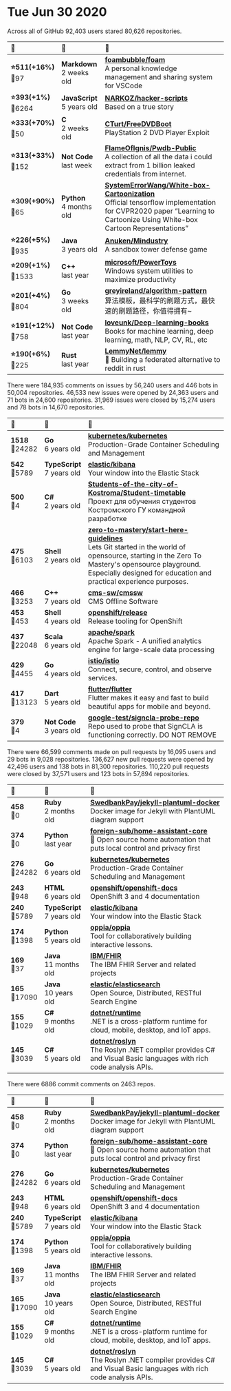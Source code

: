 # Tue Jun 30 2020

Across all of GitHub 92,403 users stared 
80,626 repositories. 

| :page_with_curl: | :calendar: | :page_with_curl: |
| :--- | :--- | :--- |
| **:star:511(+16%)**<br>:twisted_rightwards_arrows:97 | **Markdown**<br>2 weeks old | **[foambubble/foam](https://github.com/foambubble/foam)**<br>A personal knowledge management and sharing system for VSCode |
| **:star:393(+1%)**<br>:twisted_rightwards_arrows:6264 | **JavaScript**<br>5 years old | **[NARKOZ/hacker-scripts](https://github.com/NARKOZ/hacker-scripts)**<br>Based on a true story |
| **:star:333(+70%)**<br>:twisted_rightwards_arrows:50 | **C**<br>2 weeks old | **[CTurt/FreeDVDBoot](https://github.com/CTurt/FreeDVDBoot)**<br>PlayStation 2 DVD Player Exploit |
| **:star:313(+33%)**<br>:twisted_rightwards_arrows:152 | **Not Code**<br>last week | **[FlameOfIgnis/Pwdb-Public](https://github.com/FlameOfIgnis/Pwdb-Public)**<br>A collection of all the data i could extract from 1 billion leaked credentials from internet. |
| **:star:309(+90%)**<br>:twisted_rightwards_arrows:65 | **Python**<br>4 months old | **[SystemErrorWang/White-box-Cartoonization](https://github.com/SystemErrorWang/White-box-Cartoonization)**<br>Official tensorflow implementation for CVPR2020 paper “Learning to Cartoonize Using White-box Cartoon Representations” |
| **:star:226(+5%)**<br>:twisted_rightwards_arrows:935 | **Java**<br>3 years old | **[Anuken/Mindustry](https://github.com/Anuken/Mindustry)**<br>A sandbox tower defense game |
| **:star:209(+1%)**<br>:twisted_rightwards_arrows:1533 | **C++**<br>last year | **[microsoft/PowerToys](https://github.com/microsoft/PowerToys)**<br>Windows system utilities to maximize productivity |
| **:star:201(+4%)**<br>:twisted_rightwards_arrows:804 | **Go**<br>3 weeks old | **[greyireland/algorithm-pattern](https://github.com/greyireland/algorithm-pattern)**<br>算法模板，最科学的刷题方式，最快速的刷题路径，你值得拥有~ |
| **:star:191(+12%)**<br>:twisted_rightwards_arrows:758 | **Not Code**<br>last year | **[loveunk/Deep-learning-books](https://github.com/loveunk/Deep-learning-books)**<br>Books for machine learning, deep learning, math, NLP, CV, RL, etc |
| **:star:190(+6%)**<br>:twisted_rightwards_arrows:225 | **Rust**<br>last year | **[LemmyNet/lemmy](https://github.com/LemmyNet/lemmy)**<br>🐀 Building a federated alternative to reddit in rust |

There were 184,935 comments on issues by 56,240 users and 446 bots in 50,004 repositories.
46,533 new issues were opened by 24,363 users and 71 bots in 24,600 repositories.
31,969 issues were closed by 15,274 users and 78 bots in 14,670 repositories.

| :speech_balloon: | :calendar: | :page_with_curl: |
| :--- | :--- | :--- |
| **1518**<br>:twisted_rightwards_arrows:24282 | **Go**<br>6 years old | **[kubernetes/kubernetes](https://github.com/kubernetes/kubernetes)**<br>Production-Grade Container Scheduling and Management |
| **542**<br>:twisted_rightwards_arrows:5789 | **TypeScript**<br>7 years old | **[elastic/kibana](https://github.com/elastic/kibana)**<br>Your window into the Elastic Stack |
| **500**<br>:twisted_rightwards_arrows:4 | **C#**<br>2 years old | **[Students-of-the-city-of-Kostroma/Student-timetable](https://github.com/Students-of-the-city-of-Kostroma/Student-timetable)**<br>Проект для обучения студентов Костромского ГУ командной разработке |
| **475**<br>:twisted_rightwards_arrows:6103 | **Shell**<br>2 years old | **[zero-to-mastery/start-here-guidelines](https://github.com/zero-to-mastery/start-here-guidelines)**<br>Lets Git started in the world of opensource, starting in the Zero To Mastery's opensource playground. Especially designed for education and practical experience purposes. |
| **466**<br>:twisted_rightwards_arrows:3253 | **C++**<br>7 years old | **[cms-sw/cmssw](https://github.com/cms-sw/cmssw)**<br>CMS Offline Software |
| **453**<br>:twisted_rightwards_arrows:453 | **Shell**<br>4 years old | **[openshift/release](https://github.com/openshift/release)**<br>Release tooling for OpenShift |
| **437**<br>:twisted_rightwards_arrows:22048 | **Scala**<br>6 years old | **[apache/spark](https://github.com/apache/spark)**<br>Apache Spark - A unified analytics engine for large-scale data processing |
| **429**<br>:twisted_rightwards_arrows:4455 | **Go**<br>4 years old | **[istio/istio](https://github.com/istio/istio)**<br>Connect, secure, control, and observe services. |
| **417**<br>:twisted_rightwards_arrows:13123 | **Dart**<br>5 years old | **[flutter/flutter](https://github.com/flutter/flutter)**<br>Flutter makes it easy and fast to build beautiful apps for mobile and beyond. |
| **379**<br>:twisted_rightwards_arrows:4 | **Not Code**<br>3 years old | **[google-test/signcla-probe-repo](https://github.com/google-test/signcla-probe-repo)**<br>Repo used to probe that SignCLA is functioning correctly.  DO NOT REMOVE |

There were 66,599 comments made on pull requests by 16,095 users and 29 bots in 9,028 repositories.
136,627 new pull requests were opened by 42,496 users and 138 bots in 81,300 repositories.
110,220 pull requests were closed by 37,571 users and 123 bots in 57,894 repositories.

| :speech_balloon: | :calendar: | :page_with_curl: |
| :--- | :--- | :--- |
| **458**<br>:twisted_rightwards_arrows:0 | **Ruby**<br>2 months old | **[SwedbankPay/jekyll-plantuml-docker](https://github.com/SwedbankPay/jekyll-plantuml-docker)**<br>Docker image for Jekyll with PlantUML diagram support |
| **374**<br>:twisted_rightwards_arrows:0 | **Python**<br>last year | **[foreign-sub/home-assistant-core](https://github.com/foreign-sub/home-assistant-core)**<br>:house_with_garden: Open source home automation that puts local control and privacy first |
| **276**<br>:twisted_rightwards_arrows:24282 | **Go**<br>6 years old | **[kubernetes/kubernetes](https://github.com/kubernetes/kubernetes)**<br>Production-Grade Container Scheduling and Management |
| **243**<br>:twisted_rightwards_arrows:948 | **HTML**<br>6 years old | **[openshift/openshift-docs](https://github.com/openshift/openshift-docs)**<br>OpenShift 3 and 4 documentation |
| **240**<br>:twisted_rightwards_arrows:5789 | **TypeScript**<br>7 years old | **[elastic/kibana](https://github.com/elastic/kibana)**<br>Your window into the Elastic Stack |
| **174**<br>:twisted_rightwards_arrows:1398 | **Python**<br>5 years old | **[oppia/oppia](https://github.com/oppia/oppia)**<br>Tool for collaboratively building interactive lessons. |
| **169**<br>:twisted_rightwards_arrows:37 | **Java**<br>11 months old | **[IBM/FHIR](https://github.com/IBM/FHIR)**<br>The IBM FHIR Server and related projects |
| **165**<br>:twisted_rightwards_arrows:17090 | **Java**<br>10 years old | **[elastic/elasticsearch](https://github.com/elastic/elasticsearch)**<br>Open Source, Distributed, RESTful Search Engine |
| **155**<br>:twisted_rightwards_arrows:1029 | **C#**<br>9 months old | **[dotnet/runtime](https://github.com/dotnet/runtime)**<br>.NET is a cross-platform runtime for cloud, mobile, desktop, and IoT apps. |
| **145**<br>:twisted_rightwards_arrows:3039 | **C#**<br>5 years old | **[dotnet/roslyn](https://github.com/dotnet/roslyn)**<br>The Roslyn .NET compiler provides C# and Visual Basic languages with rich code analysis APIs. |

There were 6886 commit comments on 2463 repos.

| :speech_balloon: | :calendar: | :page_with_curl: |
| :--- | :--- | :--- |
| **458**<br>:twisted_rightwards_arrows:0 | **Ruby**<br>2 months old | **[SwedbankPay/jekyll-plantuml-docker](https://github.com/SwedbankPay/jekyll-plantuml-docker)**<br>Docker image for Jekyll with PlantUML diagram support |
| **374**<br>:twisted_rightwards_arrows:0 | **Python**<br>last year | **[foreign-sub/home-assistant-core](https://github.com/foreign-sub/home-assistant-core)**<br>:house_with_garden: Open source home automation that puts local control and privacy first |
| **276**<br>:twisted_rightwards_arrows:24282 | **Go**<br>6 years old | **[kubernetes/kubernetes](https://github.com/kubernetes/kubernetes)**<br>Production-Grade Container Scheduling and Management |
| **243**<br>:twisted_rightwards_arrows:948 | **HTML**<br>6 years old | **[openshift/openshift-docs](https://github.com/openshift/openshift-docs)**<br>OpenShift 3 and 4 documentation |
| **240**<br>:twisted_rightwards_arrows:5789 | **TypeScript**<br>7 years old | **[elastic/kibana](https://github.com/elastic/kibana)**<br>Your window into the Elastic Stack |
| **174**<br>:twisted_rightwards_arrows:1398 | **Python**<br>5 years old | **[oppia/oppia](https://github.com/oppia/oppia)**<br>Tool for collaboratively building interactive lessons. |
| **169**<br>:twisted_rightwards_arrows:37 | **Java**<br>11 months old | **[IBM/FHIR](https://github.com/IBM/FHIR)**<br>The IBM FHIR Server and related projects |
| **165**<br>:twisted_rightwards_arrows:17090 | **Java**<br>10 years old | **[elastic/elasticsearch](https://github.com/elastic/elasticsearch)**<br>Open Source, Distributed, RESTful Search Engine |
| **155**<br>:twisted_rightwards_arrows:1029 | **C#**<br>9 months old | **[dotnet/runtime](https://github.com/dotnet/runtime)**<br>.NET is a cross-platform runtime for cloud, mobile, desktop, and IoT apps. |
| **145**<br>:twisted_rightwards_arrows:3039 | **C#**<br>5 years old | **[dotnet/roslyn](https://github.com/dotnet/roslyn)**<br>The Roslyn .NET compiler provides C# and Visual Basic languages with rich code analysis APIs. |

